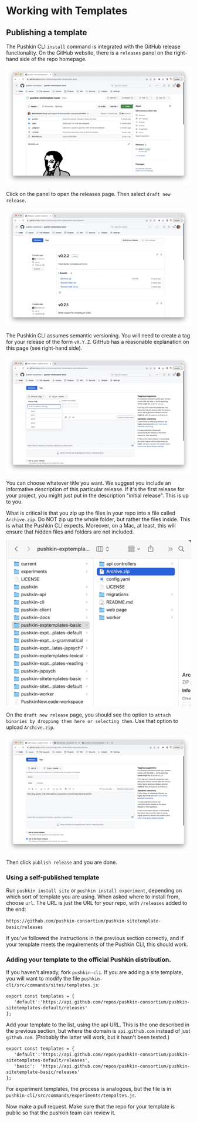 # Working with Templates

## Publishing a template

The Pushkin CLI `install` command is integrated with the GitHub release functionality. On the GitHub website, there is a `releases` panel on the right-hand side of the repo homepage. 

![](../.gitbook/assets/GitHubReleases1.jpg)

Click on the panel to open the releases page. Then select `draft new release`.

![](../.gitbook/assets/GitHubReleases2.jpg)

The Pushkin CLI assumes semantic versioning. You will need to create a tag for your release of the form `vX.Y.Z`. GitHub has a reasonable explanation on this page (see right-hand side).

![](../.gitbook/assets/GitHubReleases3.jpg)

You can choose whatever title you want. We suggest you include an informative description of this particular release. If it's the first release for your project, you might just put in the description "initial release". This is up to you.

What is critical is that you zip up the files in your repo into a file called `Archive.zip`. Do NOT zip up the whole folder, but rather the files inside. This is what the Pushkin CLI expects. Moreover, on a Mac, at least, this will ensure that hidden files and folders are not included. 

![](../.gitbook/assets/GitHubReleases4.jpg)

On the `draft new release` page, you should see the option to `attach binaries by dropping them here or selecting them`. Use that option to upload `Archive.zip`. 

![](../.gitbook/assets/GitHubReleases5.jpg)

Then click `publish release` and you are done. 

### Using a self-published template

Run `pushkin install site` or `pushkin install experiment`, depending on which sort of template you are using. When asked where to install from, choose `url`. The URL is just the URL for your repo, with `/releases` added to the end:

`https://github.com/pushkin-consortium/pushkin-sitetemplate-basic/releases`

If you've followed the instructions in the previous section correctly, and if your template meets the requirements of the Pushkin CLI, this should work.

### Adding your template to the official Pushkin distribution.

If you haven't already, fork `pushkin-cli`. If you are adding a site template, you will want to modify the file `pushkin-cli/src/commands/sites/templates.js`:

```
export const templates = {
   'default':'https://api.github.com/repos/pushkin-consortium/pushkin-sitetemplates-default/releases'
};
```

Add your template to the list, using the api URL. This is the one described in the previous section, but where the domain is `api.github.com` instead of just `github.com`. (Probably the latter will work, but it hasn't been tested.)

```
export const templates = {
   'default':'https://api.github.com/repos/pushkin-consortium/pushkin-sitetemplates-default/releases',
   'basic':  'https://api.github.com/repos/pushkin-consortium/pushkin-sitetemplate-basic/releases'
};
```

For experiment templates, the process is analogous, but the file is in `pushkin-cli/src/commands/experiments/tempaltes.js`.

Now make a pull request. Make sure that the repo for your template is public so that the pushkin team can review it. 